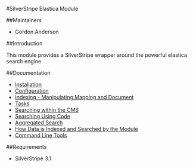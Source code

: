 #SilverStripe Elastica Module

##Maintainers

* Gordon Anderson

##Introduction

This module provides a SilverStripe wrapper around the powerful elastica search engine.

##Documentation
* [Installation](./docs/en/Installation.md)
* [Configuration](./docs/en/Configuration.md)
* [Indexing - Manipulating Mapping and Document](./docs/en/Indexing.md)
* [Tasks](./docs/en/Tasks.md)
* [Searching within the CMS](./docs/en/SearchPages.md)
* [Searching Using Code](./docs/en/SearchingPHP.md)
* [Aggregated Search](./docs/en/Aggregation.md)
* [How Data is Indexed and Searched by the Module](./docs/en/HowDataIsIndexedAndSearched.md)
* [Command Line Tools](./docs/en/CommandLineTools.md)

##Requirements
* SilverStripe 3.1
